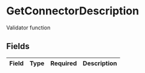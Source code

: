 # GetConnectorDescription

Validator function


## Fields

| Field       | Type        | Required    | Description |
| ----------- | ----------- | ----------- | ----------- |